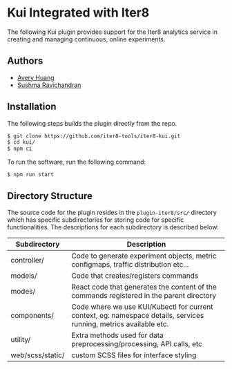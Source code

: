 # Kui Integrated with Iter8

The following Kui plugin provides support for the Iter8 analytics service in creating and managing continuous, online experiments.

## Authors

- [Avery Huang](https://github.com/avhhh)
- [Sushma Ravichandran](https://github.com/sushmarchandran)

## Installation

The following steps builds the plugin directly from the repo.

```sh
$ git clone https://github.com/iter8-tools/iter8-kui.git
$ cd kui/
$ npm ci
```

To run the software, run the following command:

```
$ npm run start
```

## Directory Structure

The source code for the plugin resides in the `plugin-iter8/src/` directory which has specific subdirectories for storing code for specific functionalities. The descriptions for each subdirectory is described below:

| Subdirectory     | Description                                                                                                        |
| ---------------- | ------------------------------------------------------------------------------------------------------------------ |
| controller/      | Code to generate experiment objects, metric configmaps, traffic distribution etc...                                |
| models/          | Code that creates/registers commands                                                                               |
| modes/           | React code that generates the content of the commands registered in the parent directory                           |
| components/      | Code where we use KUI/Kubectl for current context, eg: namespace details, services running, metrics available etc. |
| utility/         | Extra methods used for data preprocessing/processing, API calls, etc                                               |
| web/scss/static/ | custom SCSS files for interface styling                                                                            |

